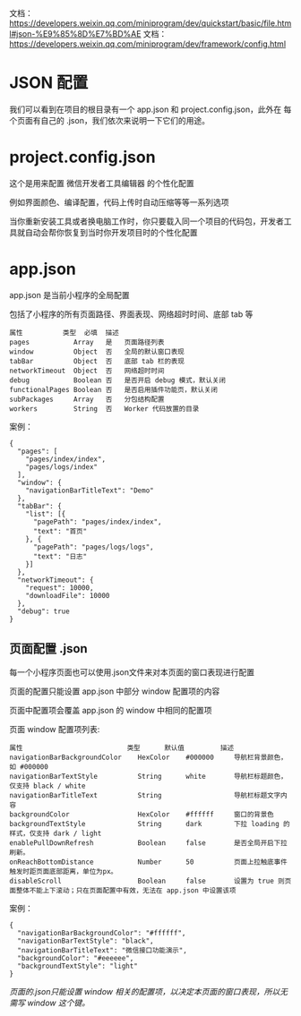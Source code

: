 
文档：https://developers.weixin.qq.com/miniprogram/dev/quickstart/basic/file.html#json-%E9%85%8D%E7%BD%AE
文档：https://developers.weixin.qq.com/miniprogram/dev/framework/config.html

# JSON 配置

我们可以看到在项目的根目录有一个 app.json 和 project.config.json，此外在 每个页面有自己的 .json，我们依次来说明一下它们的用途。


# project.config.json

这个是用来配置 微信开发者工具编辑器 的个性化配置

例如界面颜色、编译配置，代码上传时自动压缩等等一系列选项

当你重新安装工具或者换电脑工作时，你只要载入同一个项目的代码包，开发者工具就自动会帮你恢复到当时你开发项目时的个性化配置



# app.json

app.json 是当前小程序的全局配置

包括了小程序的所有页面路径、界面表现、网络超时时间、底部 tab 等

```
属性	        类型	必填	描述
pages	        Array	是	页面路径列表
window	        Object	否	全局的默认窗口表现
tabBar	        Object	否	底部 tab 栏的表现
networkTimeout	Object	否	网络超时时间
debug	        Boolean	否	是否开启 debug 模式，默认关闭
functionalPages	Boolean	否	是否启用插件功能页，默认关闭
subPackages	    Array	否	分包结构配置
workers	        String	否	Worker 代码放置的目录

```

案例：
```
{
  "pages": [
    "pages/index/index",
    "pages/logs/index"
  ],
  "window": {
    "navigationBarTitleText": "Demo"
  },
  "tabBar": {
    "list": [{
      "pagePath": "pages/index/index",
      "text": "首页"
    }, {
      "pagePath": "pages/logs/logs",
      "text": "日志"
    }]
  },
  "networkTimeout": {
    "request": 10000,
    "downloadFile": 10000
  },
  "debug": true
}

```


## 页面配置 .json

每一个小程序页面也可以使用.json文件来对本页面的窗口表现进行配置

页面的配置只能设置 app.json 中部分 window 配置项的内容

页面中配置项会覆盖 app.json 的 window 中相同的配置项


页面 window 配置项列表:
```
属性	                        类型	    默认值	        描述
navigationBarBackgroundColor	HexColor	#000000	    导航栏背景颜色，如 #000000
navigationBarTextStyle	        String	    white	    导航栏标题颜色，仅支持 black / white
navigationBarTitleText	        String		            导航栏标题文字内容
backgroundColor	                HexColor	#ffffff	    窗口的背景色
backgroundTextStyle	            String	    dark	    下拉 loading 的样式，仅支持 dark / light
enablePullDownRefresh	        Boolean	    false	    是否全局开启下拉刷新。
onReachBottomDistance	        Number	    50	        页面上拉触底事件触发时距页面底部距离，单位为px。
disableScroll	                Boolean	    false	    设置为 true 则页面整体不能上下滚动；只在页面配置中有效，无法在 app.json 中设置该项
```

案例：

```
{
  "navigationBarBackgroundColor": "#ffffff",
  "navigationBarTextStyle": "black",
  "navigationBarTitleText": "微信接口功能演示",
  "backgroundColor": "#eeeeee",
  "backgroundTextStyle": "light"
}

```

*页面的.json只能设置 window 相关的配置项，以决定本页面的窗口表现，所以无需写 window 这个键。*